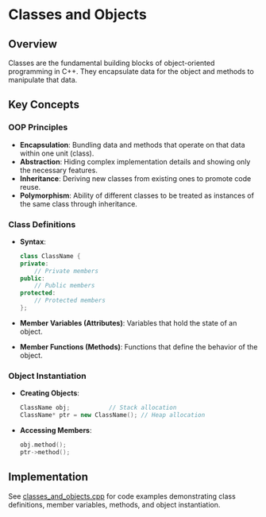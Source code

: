 ﻿# Classes and Objects

## Overview

Classes are the fundamental building blocks of object-oriented programming in C++. They encapsulate data for the object and methods to manipulate that data.

## Key Concepts

### OOP Principles

- **Encapsulation**: Bundling data and methods that operate on that data within one unit (class).
- **Abstraction**: Hiding complex implementation details and showing only the necessary features.
- **Inheritance**: Deriving new classes from existing ones to promote code reuse.
- **Polymorphism**: Ability of different classes to be treated as instances of the same class through inheritance.

### Class Definitions

- **Syntax**:

  ```cpp
  class ClassName {
  private:
      // Private members
  public:
      // Public members
  protected:
      // Protected members
  };
  ```

- **Member Variables (Attributes)**: Variables that hold the state of an object.

- **Member Functions (Methods)**: Functions that define the behavior of the object.

### Object Instantiation

- **Creating Objects**:

  ```cpp
  ClassName obj;           // Stack allocation
  ClassName* ptr = new ClassName(); // Heap allocation
  ```

- **Accessing Members**:

  ```cpp
  obj.method();
  ptr->method();
  ```

## Implementation

See [classes\_and\_objects.cpp](classes_and_objects.cpp) for code examples demonstrating class definitions, member variables, methods, and object instantiation.